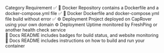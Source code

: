 Category        Requirement	                                                    ✅
🐳 Docker       Repository contains a Dockerfile and a docker-compose.yml file	✅
🐳 Docker       Dockerfile and docker-compose.yml file build without error	    ✅
⚙️ Deployment    Project deployed on CapRover using your own domain	
⚙️ Deployment    Uptime monitored by FreshPing or another health check service	
📝 Docs	README  includes badges for build status, and website monitoring	
📝 Docs	README  includes instructions on how to build and run your container